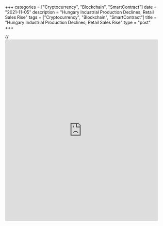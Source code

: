 +++
categories = ["Cryptocurrency", "Blockchain", "SmartContract"]
date = "2021-11-05"
description = "Hungary Industrial Production Declines; Retail Sales Rise"
tags = ["Cryptocurrency", "Blockchain", "SmartContract"]
title = "Hungary Industrial Production Declines; Retail Sales Rise"
type = "post"
+++

{{<iframe id="large-banner" src="https://www.bounty.group/#slide=26.0" width="100%" height="600" scrolling="no" style="border: 0px solid rgb(216, 221, 230); border-radius: 3px;">}}

Hungary's industrial production declined in September and retail sales
increased, data from the Hungarian Central Statistical Office showed on
Friday.

Industrial production dropped a working-day adjusted 1.7 percent year-
on-year in September, after a 0.5 percent rise in August.

The industrial production volume decreased 2.3 percent yearly in
September. Economists had expected a 0.3 percent rise.

The majority of the manufacturing subsections contributed to the growth
in September. The largest contribution came from manufacture of
transport equipment.

On a seasonally adjusted basis, industrial production fell 0.3 percent
in September, following 2.9 percent decline in the preceding month.

Separate data from the statistical office showed that the retail sales
rose 5.8 percent yearly in September, following a 4.1 percent growth in
August.

Sales of food products rose 3.0 percent annually in September. Sales of
non-food products increased 8.1 percent and those of automotive fuel
gained 8.4 percent.

On an unadjusted basis, retail sales grew 5.8 percent annually in
September, following a 4.6 percent rise in the prior month.

For comments and feedback [contact](https://www.playgroundfx.com/contact/): editorial@rtt[news](https://www.letsplayfx.com/blog/forex-news-website/).com

[Economic News][1]

 **What parts of the world are seeing the best (and worst) economic
performances lately? Click[here][2] to check out our [Econ Scorecard][2]
and find out! See up-to-the-moment [ranking](https://www.playgroundfx.com/blog/crypto-exchange-ranking/)s for the best and worst
performers in [GDP][3], [unemployment rate][4], [inflation][2] and much
more.**

   1. www.rtt[news](https://www.letsplayfx.com/blog/forex-news-website/).com/Content/EconomicNews.aspx
   2. www.rtt[news](https://www.letsplayfx.com/blog/forex-news-website/).com/economic-scorecard/world-rank/CPI/highest-performance.aspx
   3. www.rtt[news](https://www.letsplayfx.com/blog/forex-news-website/).com/economic-scorecard/world-rank/GDP/highest-performance.aspx
   4. www.rtt[news](https://www.letsplayfx.com/blog/forex-news-website/).com/economic-scorecard/world-rank/unemployment-rate/lowest-performance.aspx